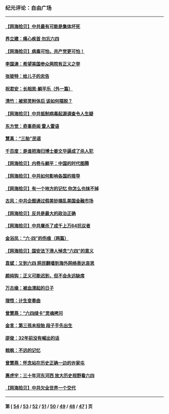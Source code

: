 ### 纪元评论：自由广场
---
#### [【网海拾贝】中共最有可能是集体坏死](../../pages/nsc993/n13023101.md) 
#### [界立建：痛心疾首 勿忘六四](../../pages/nsc993/n13022339.md) 
#### [【网海拾贝】病毒可怕，共产党更可怕！](../../pages/nsc993/n13020728.md) 
#### [李国涛：希望美国参众两院有正义之举](../../pages/nsc993/n13020674.md) 
#### [张彼特：给儿子的忠告](../../pages/nsc993/n13018934.md) 
#### [祝君安：长相思‧躺平乐（外一篇）](../../pages/nsc993/n13018923.md) 
#### [清竹：被邪灵附体后 该如何摆脱？](../../pages/nsc993/n13018877.md) 
#### [【网海拾贝】中共抵制病毒起源调查令人生疑](../../pages/nsc993/n13017785.md) 
#### [东方觉：奇事奇闻 雷人雷语](../../pages/nsc993/n13017577.md) 
#### [慧真：“三胎”民谣](../../pages/nsc993/n13017394.md) 
#### [千百度：是谁把海归博士姜文华逼成了杀人犯](../../pages/nsc993/n13015218.md) 
#### [【网海拾贝】内卷与躺平：中国的时代图腾](../../pages/nsc993/n13016128.md) 
#### [【网海拾贝】中共如何影响各国的报导](../../pages/nsc993/n13012599.md) 
#### [【网海拾贝】有一个地方的记忆 你怎么也抹不掉](../../pages/nsc993/n13009802.md) 
#### [古风：中共企图通过假美钞搞乱美国金融市场](../../pages/nsc993/n13009626.md) 
#### [【网海拾贝】反共是最大的政治正确](../../pages/nsc993/n13007051.md) 
#### [【网海拾贝】中共屠杀了成千上万64抗议者](../../pages/nsc993/n13002713.md) 
#### [金浴凤：“六·四”的伤痕（两篇）](../../pages/nsc993/n13001719.md) 
#### [【网海拾贝】国安法下港人悼念“六四”的意义](../../pages/nsc993/n13001039.md) 
#### [袁斌：又到六四 网民翻墙到海外网络表达哀思](../../pages/nsc993/n13000995.md) 
#### [颜纯钩：正义可能迟到，但不会永远缺席](../../pages/nsc993/n13000920.md) 
#### [万古缘：被血漂起的日子](../../pages/nsc993/n13000914.md) 
#### [理悟：计生变奏曲](../../pages/nsc993/n13000414.md) 
#### [曾慧燕：“六四绿卡”灵魂拷问](../../pages/nsc993/n13000277.md) 
#### [金言：第三孩未投胎 段子手先出生](../../pages/nsc993/n13000215.md) 
#### [邵俊：32年前没有喊出的话](../../pages/nsc993/n13000181.md) 
#### [戟枫：不远的记忆](../../pages/nsc993/n13000121.md) 
#### [曾慧燕：怀念站在历史正确一边的许家屯](../../pages/nsc993/n13000073.md) 
#### [惠虎宇：三十年河东河西 放大历史视野看六四](../../pages/nsc993/n13000018.md) 
#### [【网海拾贝】中共欠全世界一个交代](../../pages/nsc993/n12998706.md) 

---
#### 第 [ [54](./54.md) / [53](./53.md) / [52](./52.md) / [51](./51.md) / [50](./50.md) / [49](./49.md) / [48](./48.md) / [47](./47.md) ] 页
